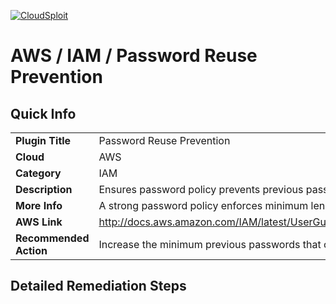 [![CloudSploit](https://cloudsploit.com/img/logo-new-big-text-100.png "CloudSploit")](https://cloudsploit.com)

# AWS / IAM / Password Reuse Prevention

## Quick Info

| | |
|-|-|
| **Plugin Title** | Password Reuse Prevention |
| **Cloud** | AWS |
| **Category** | IAM |
| **Description** | Ensures password policy prevents previous password reuse |
| **More Info** | A strong password policy enforces minimum length, expirations, reuse, and symbol usage |
| **AWS Link** | http://docs.aws.amazon.com/IAM/latest/UserGuide/Using_ManagingPasswordPolicies.html |
| **Recommended Action** | Increase the minimum previous passwords that can be reused to 24. |

## Detailed Remediation Steps

